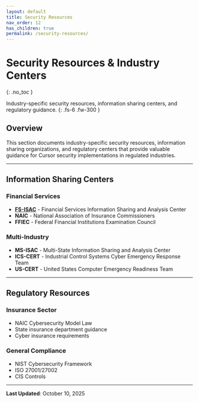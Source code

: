 ```yaml
---
layout: default
title: Security Resources
nav_order: 12
has_children: true
permalink: /security-resources/
---
```


# Security Resources & Industry Centers
{: .no_toc }

Industry-specific security resources, information sharing centers, and regulatory guidance.
{: .fs-6 .fw-300 }

## Overview

This section documents industry-specific security resources, information sharing organizations, and regulatory centers that provide valuable guidance for Cursor security implementations in regulated industries.

---

## Information Sharing Centers

### Financial Services

- **[FS-ISAC](fsi-security.md)** - Financial Services Information Sharing and Analysis Center
- **NAIC** - National Association of Insurance Commissioners
- **FFIEC** - Federal Financial Institutions Examination Council

### Multi-Industry

- **MS-ISAC** - Multi-State Information Sharing and Analysis Center
- **ICS-CERT** - Industrial Control Systems Cyber Emergency Response Team
- **US-CERT** - United States Computer Emergency Readiness Team

---

## Regulatory Resources

### Insurance Sector

- NAIC Cybersecurity Model Law
- State insurance department guidance
- Cyber insurance requirements

### General Compliance

- NIST Cybersecurity Framework
- ISO 27001/27002
- CIS Controls

---

**Last Updated**: October 10, 2025

